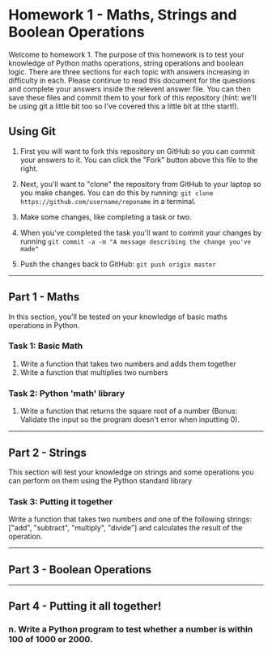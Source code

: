# Homework 1 - Maths, Strings and Boolean Operations 

Welcome to homework 1. The purpose of this homework is to test your knowledge of Python maths operations, string operations and boolean logic. There are three sections for each topic with answers increasing in difficulty in each. Please continue to read this document for the questions and complete your answers inside the relevent answer file. You can then save these files and commit them to your fork of this repository (hint: we'll be using git a little bit too so I've covered this a little bit at tthe start!).

## Using Git

1. First you will want to fork this repository on GitHub so you can commit your answers to it. You can click the "Fork" button above this file to the right.

2. Next, you'll want to "clone" the repository from GitHub to your laptop so you make changes. You can do this by running: `git clone https://github.com/username/reponame` in a terminal.

3. Make some changes, like completing a task or two.

4. When you've completed the task you'll want to commit your changes by running `git commit -a -m "A message describing the change you've made"`

5. Push the changes back to GitHub: `git push origin master`

----------------------------------------
 
## Part 1 - Maths

In this section, you'll be tested on your knowledge of basic maths operations in Python.

### Task 1: Basic Math
 1. Write a function that takes two numbers and adds them together
 2. Write a function that multiplies two numbers

### Task 2: Python 'math' library
 1. Write a function that returns the square root of a number (Bonus: Validate the input so the program doesn't error when inputting 0).

----------------------------------------

## Part 2 - Strings

This section will test your knowledge on strings and some operations you can perform on them using the Python standard library

### Task 3: Putting it together

Write a function that takes two numbers and one of the following strings: ["add", "subtract", "multiply", "divide"] and calculates the result of the operation.

----------------------------------------

## Part 3 - Boolean Operations


----------------------------------------

## Part 4 - Putting it all together!


### n. Write a Python program to test whether a number is within 100 of 1000 or 2000.



